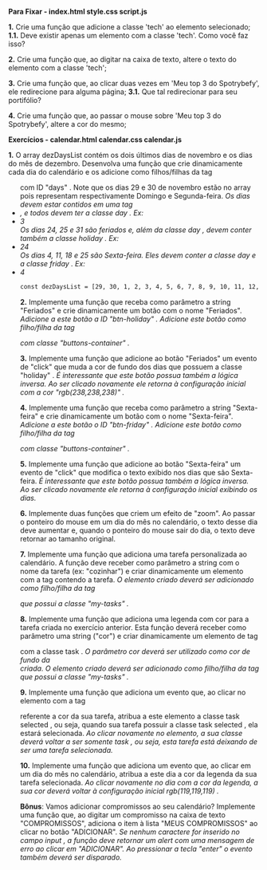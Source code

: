 **Para Fixar - index.html style.css script.js**

**1.** Crie uma função que adicione a classe 'tech' ao elemento selecionado;
**1.1.** Deve existir apenas um elemento com a classe 'tech'. Como você faz isso?

**2.** Crie uma função que, ao digitar na caixa de texto, altere o texto do elemento com a classe 'tech';

**3.** Crie uma função que, ao clicar duas vezes em 'Meu top 3 do Spotrybefy', ele redirecione para alguma página;
**3.1.** Que tal redirecionar para seu portifólio?

**4.** Crie uma função que, ao passar o mouse sobre 'Meu top 3 do Spotrybefy', altere a cor do mesmo;

**Exercícios - calendar.html calendar.css calendar.js**

**1.** O array dezDaysList contém os dois últimos dias de novembro e os dias do mês de dezembro. Desenvolva uma função que crie dinamicamente cada dia do calendário e os adicione como filhos/filhas da tag <ul> com ID "days" . Note que os dias 29 e 30 de novembro estão no array pois representam respectivamente Domingo e Segunda-feira.
_Os dias devem estar contidos em uma tag <li> , e todos devem ter a classe day . Ex: <li class="day">3</li>_
_Os dias 24, 25 e 31 são feriados e, além da classe day , devem conter também a classe holiday . Ex: <li class="day holiday">24</li>_
_Os dias 4, 11, 18 e 25 são Sexta-feira. Eles devem conter a classe day e a classe friday . Ex: <li class="day friday">4</li>_
```sh
const dezDaysList = [29, 30, 1, 2, 3, 4, 5, 6, 7, 8, 9, 10, 11, 12, 13, 14, 15, 16, 17, 18, 19, 20, 21, 22, 23, 24, 25, 26, 27, 28, 29, 30, 31];;
```

**2.** Implemente uma função que receba como parâmetro a string "Feriados" e crie dinamicamente um botão com o nome "Feriados".
_Adicione a este botão a ID "btn-holiday" ._
_Adicione este botão como filho/filha da tag <div> com classe "buttons-container" ._

**3.** Implemente uma função que adicione ao botão "Feriados" um evento de "click" que muda a cor de fundo dos dias que possuem a classe "holiday" .
_É interessante que este botão possua também a lógica inversa. Ao ser clicado novamente ele retorna à configuração inicial com a cor "rgb(238,238,238)" ._

**4.** Implemente uma função que receba como parâmetro a string "Sexta-feira" e crie dinamicamente um botão com o nome "Sexta-feira".
_Adicione a este botão o ID "btn-friday" ._
_Adicione este botão como filho/filha da tag <div> com classe "buttons-container" ._

**5.** Implemente uma função que adicione ao botão "Sexta-feira" um evento de "click" que modifica o texto exibido nos dias que são Sexta-feira.
_É interessante que este botão possua também a lógica inversa. Ao ser clicado novamente ele retorna à configuração inicial exibindo os dias._

**6.** Implemente duas funções que criem um efeito de "zoom". Ao passar o ponteiro do mouse em um dia do mês no calendário, o texto desse dia deve aumentar e, quando o ponteiro do mouse sair do dia, o texto deve retornar ao tamanho original.

**7.** Implemente uma função que adiciona uma tarefa personalizada ao calendário. A função deve receber como parâmetro a string com o nome da tarefa (ex: "cozinhar") e criar dinamicamente um elemento com a tag <span> contendo a tarefa.
_O elemento criado deverá ser adicionado como filho/filha da tag <div> que possui a classe "my-tasks" ._

**8.** Implemente uma função que adiciona uma legenda com cor para a tarefa criada no exercício anterior. Esta função deverá receber como parâmetro uma string ("cor") e criar dinamicamente um elemento de tag <div> com a classe task .
_O parâmetro cor deverá ser utilizado como cor de fundo da <div> criada._
_O elemento criado deverá ser adicionado como filho/filha da tag <div> que possui a classe "my-tasks" ._

**9.** Implemente uma função que adiciona um evento que, ao clicar no elemento com a tag <div> referente a cor da sua tarefa, atribua a este elemento a classe task selected , ou seja, quando sua tarefa possuir a classe task selected , ela estará selecionada.
_Ao clicar novamente no elemento, a sua classe deverá voltar a ser somente task , ou seja, esta tarefa está deixando de ser uma tarefa selecionada._

**10.** Implemente uma função que adiciona um evento que, ao clicar em um dia do mês no calendário, atribua a este dia a cor da legenda da sua tarefa selecionada.
_Ao clicar novamente no dia com a cor da legenda, a sua cor deverá voltar à configuração inicial rgb(119,119,119) ._

**Bônus**: Vamos adicionar compromissos ao seu calendário? Implemente uma função que, ao digitar um compromisso na caixa de texto "COMPROMISSOS", adiciona o item à lista "MEUS COMPROMISSOS" ao clicar no botão "ADICIONAR".
_Se nenhum caractere for inserido no campo input , a função deve retornar um alert com uma mensagem de erro ao clicar em "ADICIONAR"._
_Ao pressionar a tecla "enter" o evento também deverá ser disparado._